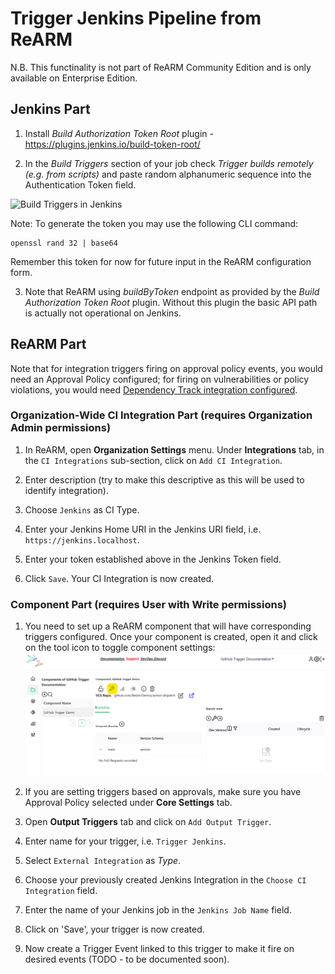 # Trigger Jenkins Pipeline from ReARM

N.B. This functinality is not part of ReARM Community Edition and is only available on Enterprise Edition.

## Jenkins Part

1. Install *Build Authorization Token Root* plugin - https://plugins.jenkins.io/build-token-root/

2. In the *Build Triggers* section of your job check *Trigger builds remotely (e.g. from scripts)* and paste random alphanumeric sequence into the Authentication Token field. 

![Build Triggers in Jenkins](https://d7ge14utcyki8.cloudfront.net/documentation/jenkins_remote_build.png)

Note: To generate the token you may use the following CLI command:

```
openssl rand 32 | base64
```

Remember this token for now for future input in the ReARM configuration form.

3. Note that ReARM using *buildByToken* endpoint as provided by the *Build Authorization Token Root* plugin. Without this plugin the basic API path is actually not operational on Jenkins.

## ReARM Part

Note that for integration triggers firing on approval policy events, you would need an Approval Policy configured; for firing on vulnerabilities or policy violations, you would need [Dependency Track integration configured](./dtrack).

### Organization-Wide CI Integration Part (requires Organization Admin permissions)

1. In ReARM, open **Organization Settings** menu. Under **Integrations** tab, in the `CI Integrations` sub-section, click on `Add CI Integration`.

2. Enter description (try to make this descriptive as this will be used to identify integration).

3. Choose `Jenkins` as CI Type. 

4. Enter your Jenkins Home URI in the Jenkins URI field, i.e. `https://jenkins.localhost`.

5. Enter your token established above in the Jenkins Token field.

6. Click `Save`. Your CI Integration is now created.

### Component Part (requires User with Write permissions)

1. You need to set up a ReARM component that will have corresponding triggers configured. Once your component is created, open it and click on the tool icon to toggle component settings:
![Toggle Component Settings in Reliza Hub UI](images/component-settings-icon.png)

2. If you are setting triggers based on approvals, make sure you have Approval Policy selected under **Core Settings** tab.

4. Open **Output Triggers** tab and click on `Add Output Trigger`.

5. Enter name for your trigger, i.e. `Trigger Jenkins`.

6. Select `External Integration` as *Type*.

7. Choose your previously created Jenkins Integration in the `Choose CI Integration` field.

8. Enter the name of your Jenkins job in the `Jenkins Job Name` field.

9. Click on 'Save', your trigger is now created.

10. Now create a Trigger Event linked to this trigger to make it fire on desired events (TODO - to be documented soon).